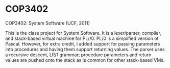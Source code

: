# COP3402
COP3402: System Software (UCF, 2011)

This is the class project for System Software. It is a lexer/parser, compiler, and stack-based virtual machine for PL//0.
PL/0 is a simplified version of Pascal. However, for extra credit, I added support for passing parameters into procedures and having them support returning values.
The parser uses a recursive descent, LR/1 grammar; procedure parameters and return values are pushed onto the stack as is common for other stack-based VMs.
